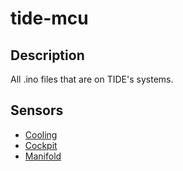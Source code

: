 # tide-mcu

## Description
All .ino files that are on TIDE's systems. 

## Sensors
- [Cooling](https://github.com/msharash/TIDE_Arduino/blob/main/cooling.ino)
- [Cockpit](https://github.com/msharash/TIDE_Arduino/blob/main/wheel.ino)
- [Manifold](https://github.com/uofmelectricboat/tide-mcu/blob/main/Manifold.ino)
